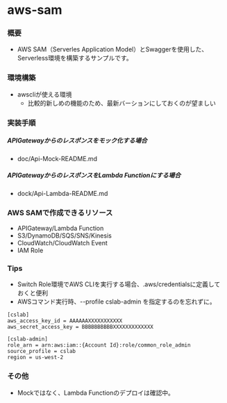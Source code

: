 # aws-sam
### 概要
* AWS SAM（Serverles Application Model）とSwaggerを使用した、Serverless環境を構築するサンプルです。

### 環境構築
* awscliが使える環境
    * 比較的新しめの機能のため、最新バーションにしておくのが望ましい
    
### 実装手順
##### APIGatewayからのレスポンスをモック化する場合
* doc/Api-Mock-README.md
##### APIGatewayからのレスポンスをLambda Functionにする場合
* dock/Api-Lambda-README.md
### AWS SAMで作成できるリソース
* APIGateway/Lambda Function
* S3/DynamoDB/SQS/SNS/Kinesis
* CloudWatch/CloudWatch Event
* IAM Role
### Tips
* Switch Role環境でAWS CLIを実行する場合、.aws/credentialsに定義しておくと便利
* AWSコマンド実行時、--profile cslab-admin を指定するのを忘れずに。
```
[cslab]
aws_access_key_id = AAAAAAXXXXXXXXXXX
aws_secret_access_key = BBBBBBBBBBXXXXXXXXXXXXX

[cslab-admin]
role_arn = arn:aws:iam::{Account Id}:role/common_role_admin
source_profile = cslab
region = us-west-2
```
### その他
* Mockではなく、Lambda Functionのデプロイは確認中。
